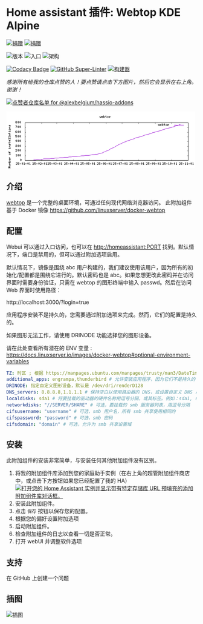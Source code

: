 # Home assistant 插件: Webtop KDE Alpine

[![捐赠][donation-badge]](https://www.buymeacoffee.com/alexbelgium)
[![捐赠][paypal-badge]](https://www.paypal.com/donate/?hosted_button_id=DZFULJZTP3UQA)

![版本](https://img.shields.io/badge/dynamic/json?label=Version&query=%24.version&url=https%3A%2F%2Fraw.githubusercontent.com%2Falexbelgium%2Fhassio-addons%2Fmaster%2Fwebtop%2Fconfig.json)
![入口](https://img.shields.io/badge/dynamic/json?label=Ingress&query=%24.ingress&url=https%3A%2F%2Fraw.githubusercontent.com%2Falexbelgium%2Fhassio-addons%2Fmaster%2Fwebtop%2Fconfig.json)
![架构](https://img.shields.io/badge/dynamic/json?color=success&label=Arch&query=%24.arch&url=https%3A%2F%2Fraw.githubusercontent.com%2Falexbelgium%2Fhassio-addons%2Fmaster%2Fwebtop%2Fconfig.json)

[![Codacy Badge](https://app.codacy.com/project/badge/Grade/9c6cf10bdbba45ecb202d7f579b5be0e)](https://www.codacy.com/gh/alexbelgium/hassio-addons/dashboard?utm_source=github.com&utm_medium=referral&utm_content=alexbelgium/hassio-addons&utm_campaign=Badge_Grade)
[![GitHub Super-Linter](https://img.shields.io/github/actions/workflow/status/alexbelgium/hassio-addons/weekly-supelinter.yaml?label=Lint%20code%20base)](https://github.com/alexbelgium/hassio-addons/actions/workflows/weekly-supelinter.yaml)
[![构建器](https://img.shields.io/github/actions/workflow/status/alexbelgium/hassio-addons/onpush_builder.yaml?label=Builder)](https://github.com/alexbelgium/hassio-addons/actions/workflows/onpush_builder.yaml)

[donation-badge]: https://img.shields.io/badge/Buy%20me%20a%20coffee%20(no%20paypal)-%23d32f2f?logo=buy-me-a-coffee&style=flat&logoColor=white
[paypal-badge]: https://img.shields.io/badge/Buy%20me%20a%20coffee%20with%20Paypal-0070BA?logo=paypal&style=flat&logoColor=white

_感谢所有给我的仓库点赞的人！要点赞请点击下方图片，然后它会显示在右上角。谢谢！_

[![点赞者仓库名单 for @alexbelgium/hassio-addons](https://raw.githubusercontent.com/alexbelgium/hassio-addons/master/.github/stars2.svg)](https://github.com/alexbelgium/hassio-addons/stargazers)

![下载演变](https://raw.githubusercontent.com/alexbelgium/hassio-addons/master/webtop/stats.png)

## 介绍

[webtop](https://github.com/webtop/webtop) 是一个完整的桌面环境，可通过任何现代网络浏览器访问。
此附加组件基于 Docker 镜像 https://github.com/linuxserver/docker-webtop

## 配置

Webui 可以通过入口访问，也可以在 <http://homeassistant:PORT> 找到。默认情况下，端口是禁用的，但可以通过附加选项启用。

默认情况下，镜像是围绕 abc 用户构建的，我们建议使用该用户，因为所有的初始化/配置都是围绕它进行的。默认密码也是 abc。如果您想更改此密码并在访问界面时需要身份验证，只需在 webtop 的图形终端中输入 passwd。然后在访问 Web 界面时使用路径：

http://localhost:3000/?login=true

应用程序安装不是持久的，您需要通过附加选项来完成。然而，它们的配置是持久的。

如果图形无法工作，请使用 DRINODE 功能选择您的图形设备。

请在此处查看所有潜在的 ENV 变量 : https://docs.linuxserver.io/images/docker-webtop#optional-environment-variables

```yaml
TZ: 时区 ; 根据 https://manpages.ubuntu.com/manpages/trusty/man3/DateTime::TimeZone::Catalog.3pm.html 的国家/城市
additional_apps: engrampa,thunderbird # 允许安装应用程序，因为它们不是持久的
DRINODE: 指定自定义图形设备，默认是 /dev/dri/renderD128
DNS_servers: 8.8.8.8,1.1.1.1 # 保持空白以使用路由器的 DNS，或设置自定义 DNS 以避免在本地 DNS 广告移除器的情况下产生垃圾邮件
localdisks: sda1 # 将要挂载的驱动器的硬件名称用逗号分隔，或其标签。例如：sda1, sdb1, MYNAS...
networkdisks: "//SERVER/SHARE" # 可选，要挂载的 smb 服务器列表，用逗号分隔
cifsusername: "username" # 可选，smb 用户名，所有 smb 共享使用相同的
cifspassword: "password" # 可选，smb 密码
cifsdomain: "domain" # 可选，允许为 smb 共享设置域
```

## 安装

此附加组件的安装非常简单，与安装任何其他附加组件没有区别。

1. 将我的附加组件库添加到您的家庭助手实例（在右上角的超管附加组件商店中，或点击下方按钮如果您已经配置了我的 HA）
   [![打开您的 Home Assistant 实例并显示带有特定存储库 URL 预填充的添加附加组件库对话框。](https://my.home-assistant.io/badges/supervisor_add_addon_repository.svg)](https://my.home-assistant.io/redirect/supervisor_add_addon_repository/?repository_url=https%3A%2F%2Fgithub.com%2Falexbelgium%2Fhassio-addons)
1. 安装此附加组件。
1. 点击 `保存` 按钮以保存您的配置。
1. 根据您的偏好设置附加选项
1. 启动附加组件。
1. 检查附加组件的日志以查看一切是否正常。
1. 打开 webUI 并调整软件选项

## 支持

在 GitHub 上创建一个问题

## 插图

![插图](https://www.linuxserver.io/user/pages/content/images/2021/05/menu.png)

[仓库]: https://github.com/alexbelgium/hassio-addons